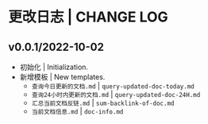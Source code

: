 # 更改日志 | CHANGE LOG

## v0.0.1/2022-10-02

- 初始化 | Initialization.
- 新增模板 | New templates.
  - `查询今日更新的文档.md` | `query-updated-doc-today.md`
  - `查询24小时内更新的文档.md` | `query-updated-doc-24H.md`
  - `汇总当前文档反链.md` | `sum-backlink-of-doc.md`
  - `当前文档信息.md` | `doc-info.md`
